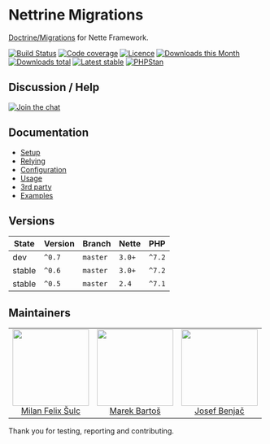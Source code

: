 # Nettrine Migrations

[Doctrine/Migrations](https://www.doctrine-project.org/projects/migrations.html) for Nette Framework.

[![Build Status](https://img.shields.io/travis/nettrine/migrations.svg?style=flat-square)](https://travis-ci.org/nettrine/migrations)
[![Code coverage](https://img.shields.io/coveralls/nettrine/migrations.svg?style=flat-square)](https://coveralls.io/r/nettrine/migrations)
[![Licence](https://img.shields.io/packagist/l/nettrine/migrations.svg?style=flat-square)](https://packagist.org/packages/nettrine/migrations)
[![Downloads this Month](https://img.shields.io/packagist/dm/nettrine/migrations.svg?style=flat-square)](https://packagist.org/packages/nettrine/migrations)
[![Downloads total](https://img.shields.io/packagist/dt/nettrine/migrations.svg?style=flat-square)](https://packagist.org/packages/nettrine/migrations)
[![Latest stable](https://img.shields.io/packagist/v/nettrine/migrations.svg?style=flat-square)](https://packagist.org/packages/nettrine/migrations)
[![PHPStan](https://img.shields.io/badge/PHPStan-enabled-brightgreen.svg?style=flat-square)](https://github.com/phpstan/phpstan)

## Discussion / Help

[![Join the chat](https://img.shields.io/gitter/room/nettrine/nettrine.svg?style=flat-square)](https://gitter.im/nettrine/nettrine)

## Documentation

- [Setup](.docs/README.md#setup)
- [Relying](.docs/README.md#relying)
- [Configuration](.docs/README.md#configuration)
- [Usage](.docs/README.md#usage)
- [3rd party](.docs/README.md#3rd-party)
- [Examples](.docs/README.md#examples)

## Versions

| State       | Version | Branch   | Nette  | PHP    |
|-------------|---------|----------|--------|--------|
| dev         | `^0.7`  | `master` | `3.0+` | `^7.2` |
| stable      | `^0.6`  | `master` | `3.0+` | `^7.2` |
| stable      | `^0.5`  | `master` | `2.4`  | `^7.1` |

## Maintainers

<table>
  <tbody>
    <tr>
      <td align="center">
        <a href="https://github.com/f3l1x">
            <img width="150" height="150" src="https://avatars2.githubusercontent.com/u/538058?v=3&s=150">
        </a>
        </br>
        <a href="https://github.com/f3l1x">Milan Felix Šulc</a>
      </td>
      <td align="center">
        <a href="https://github.com/mabar">
            <img width="150" height="150" src="https://avatars0.githubusercontent.com/u/20974277?s=150&v=4">
        </a>
        </br>
        <a href="https://github.com/mabar">Marek Bartoš</a>
      </td>
      <td align="center">
        <a href="https://github.com/benijo">
            <img width="150" height="150" src="https://avatars3.githubusercontent.com/u/6731626?v=3&s=150">
        </a>
        </br>
        <a href="https://github.com/benijo">Josef Benjač</a>
      </td>
    </tr>
  </tbody>
</table>

Thank you for testing, reporting and contributing.
